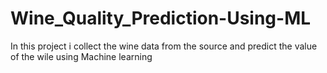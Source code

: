 # Wine_Quality_Prediction-Using-ML
In this project i collect the wine data from the source and predict the value of the wile using Machine learning 
